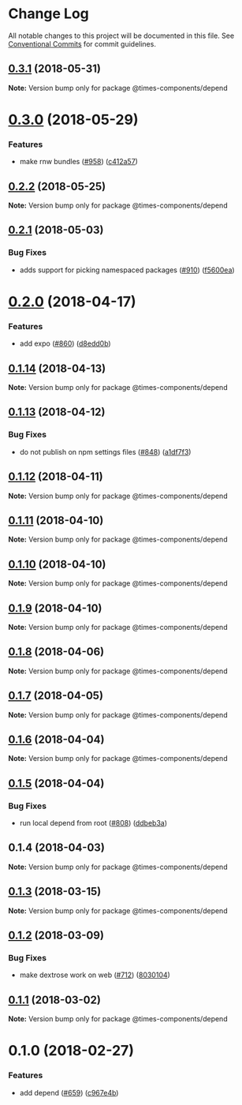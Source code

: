 # Change Log

All notable changes to this project will be documented in this file.
See [Conventional Commits](https://conventionalcommits.org) for commit guidelines.

<a name="0.3.1"></a>
## [0.3.1](https://github.com/newsuk/times-components/compare/@times-components/depend@0.3.0...@times-components/depend@0.3.1) (2018-05-31)




**Note:** Version bump only for package @times-components/depend

<a name="0.3.0"></a>
# [0.3.0](https://github.com/newsuk/times-components/compare/@times-components/depend@0.2.2...@times-components/depend@0.3.0) (2018-05-29)


### Features

* make rnw bundles ([#958](https://github.com/newsuk/times-components/issues/958)) ([c412a57](https://github.com/newsuk/times-components/commit/c412a57))




<a name="0.2.2"></a>
## [0.2.2](https://github.com/newsuk/times-components/compare/@times-components/depend@0.2.1...@times-components/depend@0.2.2) (2018-05-25)




**Note:** Version bump only for package @times-components/depend

<a name="0.2.1"></a>
## [0.2.1](https://github.com/newsuk/times-components/compare/@times-components/depend@0.2.0...@times-components/depend@0.2.1) (2018-05-03)


### Bug Fixes

* adds support for picking namespaced packages ([#910](https://github.com/newsuk/times-components/issues/910)) ([f5600ea](https://github.com/newsuk/times-components/commit/f5600ea))




<a name="0.2.0"></a>
# [0.2.0](https://github.com/newsuk/times-components/compare/@times-components/depend@0.1.14...@times-components/depend@0.2.0) (2018-04-17)


### Features

* add expo ([#860](https://github.com/newsuk/times-components/issues/860)) ([d8edd0b](https://github.com/newsuk/times-components/commit/d8edd0b))




<a name="0.1.14"></a>
## [0.1.14](https://github.com/newsuk/times-components/compare/@times-components/depend@0.1.13...@times-components/depend@0.1.14) (2018-04-13)




**Note:** Version bump only for package @times-components/depend

<a name="0.1.13"></a>
## [0.1.13](https://github.com/newsuk/times-components/compare/@times-components/depend@0.1.12...@times-components/depend@0.1.13) (2018-04-12)


### Bug Fixes

* do not publish on npm settings files ([#848](https://github.com/newsuk/times-components/issues/848)) ([a1df7f3](https://github.com/newsuk/times-components/commit/a1df7f3))




<a name="0.1.12"></a>
## [0.1.12](https://github.com/newsuk/times-components/compare/@times-components/depend@0.1.11...@times-components/depend@0.1.12) (2018-04-11)




**Note:** Version bump only for package @times-components/depend

<a name="0.1.11"></a>
## [0.1.11](https://github.com/newsuk/times-components/compare/@times-components/depend@0.1.9...@times-components/depend@0.1.11) (2018-04-10)




**Note:** Version bump only for package @times-components/depend

<a name="0.1.10"></a>
## [0.1.10](https://github.com/newsuk/times-components/compare/@times-components/depend@0.1.9...@times-components/depend@0.1.10) (2018-04-10)




**Note:** Version bump only for package @times-components/depend

<a name="0.1.9"></a>
## [0.1.9](https://github.com/newsuk/times-components/compare/@times-components/depend@0.1.8...@times-components/depend@0.1.9) (2018-04-10)




**Note:** Version bump only for package @times-components/depend

<a name="0.1.8"></a>
## [0.1.8](https://github.com/newsuk/times-components/compare/@times-components/depend@0.1.7...@times-components/depend@0.1.8) (2018-04-06)




**Note:** Version bump only for package @times-components/depend

<a name="0.1.7"></a>
## [0.1.7](https://github.com/newsuk/times-components/compare/@times-components/depend@0.1.6...@times-components/depend@0.1.7) (2018-04-05)




**Note:** Version bump only for package @times-components/depend

<a name="0.1.6"></a>
## [0.1.6](https://github.com/newsuk/times-components/compare/@times-components/depend@0.1.5...@times-components/depend@0.1.6) (2018-04-04)




**Note:** Version bump only for package @times-components/depend

<a name="0.1.5"></a>
## [0.1.5](https://github.com/newsuk/times-components/compare/@times-components/depend@0.1.4...@times-components/depend@0.1.5) (2018-04-04)


### Bug Fixes

* run local depend from root ([#808](https://github.com/newsuk/times-components/issues/808)) ([ddbeb3a](https://github.com/newsuk/times-components/commit/ddbeb3a))




<a name="0.1.4"></a>
## 0.1.4 (2018-04-03)




**Note:** Version bump only for package @times-components/depend

<a name="0.1.3"></a>
## [0.1.3](https://github.com/newsuk/times-components/compare/@times-components/depend@0.1.2...@times-components/depend@0.1.3) (2018-03-15)




**Note:** Version bump only for package @times-components/depend

<a name="0.1.2"></a>
## [0.1.2](https://github.com/newsuk/times-components/compare/@times-components/depend@0.1.1...@times-components/depend@0.1.2) (2018-03-09)


### Bug Fixes

* make dextrose work on web ([#712](https://github.com/newsuk/times-components/issues/712)) ([8030104](https://github.com/newsuk/times-components/commit/8030104))




<a name="0.1.1"></a>
## [0.1.1](https://github.com/newsuk/times-components/compare/@times-components/depend@0.1.0...@times-components/depend@0.1.1) (2018-03-02)




**Note:** Version bump only for package @times-components/depend

<a name="0.1.0"></a>
# 0.1.0 (2018-02-27)


### Features

* add depend ([#659](https://github.com/newsuk/times-components/issues/659)) ([c967e4b](https://github.com/newsuk/times-components/commit/c967e4b))

